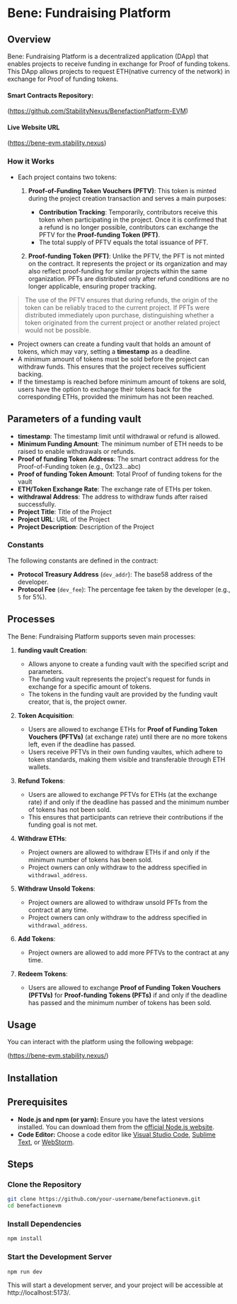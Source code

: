 # Bene: Fundraising Platform

## Overview

Bene: Fundraising Platform is a decentralized application (DApp) that enables projects to receive funding in exchange for Proof of funding tokens. This DApp allows projects to request ETH(native currency of the network) in exchange for Proof of funding tokens.

#### Smart Contracts Repository:

(https://github.com/StabilityNexus/BenefactionPlatform-EVM)

#### Live Website URL

(https://bene-evm.stability.nexus)

### How it Works

- Each project contains two tokens:

  1.  **Proof-of-Funding Token Vouchers (PFTV)**: This token is minted during the project creation transaction and serves a main purposes:

      - **Contribution Tracking**: Temporarily, contributors receive this token when participating in the project. Once it is confirmed that a refund is no longer possible, contributors can exchange the PFTV for the **Proof-funding Token (PFT)**.
      - The total supply of PFTV equals the total issuance of PFT.

  2.  **Proof-funding Token (PFT)**: Unlike the PFTV, the PFT is not minted on the contract. It represents the project or its organization and may also reflect proof-funding for similar projects within the same organization. PFTs are distributed only after refund conditions are no longer applicable, ensuring proper tracking.

> The use of the PFTV ensures that during refunds, the origin of the token can be reliably traced to the current project. If PFTs were distributed immediately upon purchase, distinguishing whether a token originated from the current project or another related project would not be possible.

- Project owners can create a funding vault that holds an amount of tokens, which may vary, setting a **timestamp** as a deadline.
- A minimum amount of tokens must be sold before the project can withdraw funds. This ensures that the project receives sufficient backing.
- If the timestamp is reached before minimum amount of tokens are sold, users have the option to exchange their tokens back for the corresponding ETHs, provided the minimum has not been reached.

## Parameters of a funding vault

- **timestamp**: The timestamp limit until withdrawal or refund is allowed.
- **Minimum Funding Amount**: The minimum number of ETH needs to be raised to enable withdrawals or refunds.
- **Proof of funding Token Address**: The smart contract address for the Proof-of-Funding token (e.g., 0x123...abc)
- **Proof of funding Token Amount**: Total Proof of funding tokens for the vault
- **ETH/Token Exchange Rate**: The exchange rate of ETHs per token.
- **withdrawal Address**: The address to withdraw funds after raised successfully.
- **Project Title**: Title of the Project
- **Project URL**: URL of the Project
- **Project Description**: Description of the Project

### Constants

The following constants are defined in the contract:

- **Protocol Treasury Address** (`dev_addr`): The base58 address of the developer.
- **Protocol Fee** (`dev_fee`): The percentage fee taken by the developer (e.g., `5` for 5%).

## Processes

The Bene: Fundraising Platform supports seven main processes:

1. **funding vault Creation**:

   - Allows anyone to create a funding vault with the specified script and parameters.
   - The funding vault represents the project's request for funds in exchange for a specific amount of tokens.
   - The tokens in the funding vault are provided by the funding vault creator, that is, the project owner.

2. **Token Acquisition**:

   - Users are allowed to exchange ETHs for **Proof of Funding Token Vouchers (PFTVs)** (at exchange rate) until there are no more tokens left, even if the deadline has passed.
   - Users receive PFTVs in their own funding vaultes, which adhere to token standards, making them visible and transferable through ETH wallets.

3. **Refund Tokens**:

   - Users are allowed to exchange PFTVs for ETHs (at the exchange rate) if and only if the deadline has passed and the minimum number of tokens has not been sold.
   - This ensures that participants can retrieve their contributions if the funding goal is not met.

4. **Withdraw ETHs**:

   - Project owners are allowed to withdraw ETHs if and only if the minimum number of tokens has been sold.
   - Project owners can only withdraw to the address specified in `withdrawal_address`.

5. **Withdraw Unsold Tokens**:

   - Project owners are allowed to withdraw unsold PFTs from the contract at any time.
   - Project owners can only withdraw to the address specified in `withdrawal_address`.

6. **Add Tokens**:

   - Project owners are allowed to add more PFTVs to the contract at any time.

7. **Redeem Tokens**:
   - Users are allowed to exchange **Proof of Funding Token Vouchers (PFTVs)** for **Proof-funding Tokens (PFTs)** if and only if the deadline has passed and the minimum number of tokens has been sold.

## Usage

You can interact with the platform using the following webpage:

(https://bene-evm.stability.nexus/)

## Installation

## Prerequisites

- **Node.js and npm (or yarn):** Ensure you have the latest versions installed. You can download them from the [official Node.js website](https://nodejs.org/).
- **Code Editor:** Choose a code editor like [Visual Studio Code](https://code.visualstudio.com/), [Sublime Text](https://www.sublimetext.com/), or [WebStorm](https://www.jetbrains.com/webstorm/).

## Steps

### Clone the Repository

```bash
git clone https://github.com/your-username/benefactionevm.git
cd benefactionevm
```

### Install Dependencies

```bash
npm install

```

### Start the Development Server

```bash
npm run dev
```

This will start a development server, and your project will be accessible at http://localhost:5173/.
